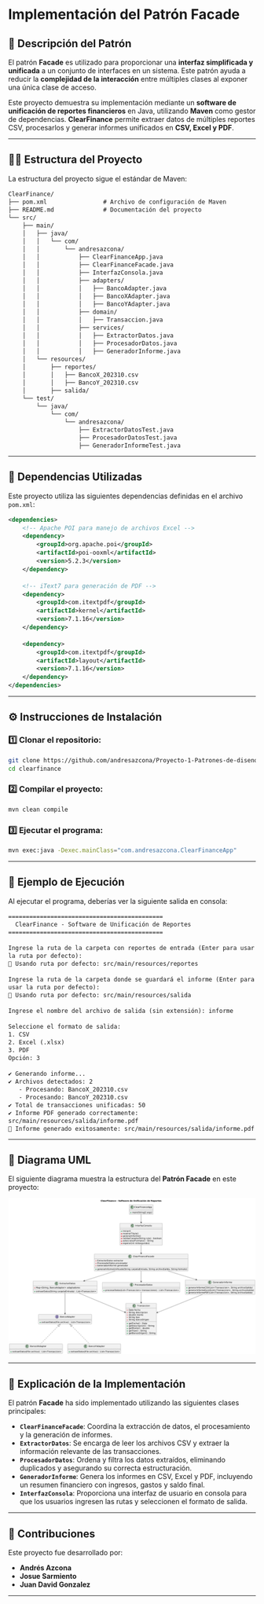 # Implementación del Patrón Facade

## 📖 Descripción del Patrón
El patrón **Facade** es utilizado para proporcionar una **interfaz simplificada y unificada** a un conjunto de interfaces en un sistema. Este patrón ayuda a reducir la **complejidad de la interacción** entre múltiples clases al exponer una única clase de acceso.

Este proyecto demuestra su implementación mediante un **software de unificación de reportes financieros** en Java, utilizando **Maven** como gestor de dependencias. **ClearFinance** permite extraer datos de múltiples reportes CSV, procesarlos y generar informes unificados en **CSV, Excel y PDF**.

---

## 💁‍♂️ **Estructura del Proyecto**
La estructura del proyecto sigue el estándar de Maven:

```
ClearFinance/
├── pom.xml                # Archivo de configuración de Maven
├── README.md              # Documentación del proyecto
└── src/
    ├── main/
    │   ├── java/
    │   │   └── com/
    │   │       └── andresazcona/
    │   │           ├── ClearFinanceApp.java
    │   │           ├── ClearFinanceFacade.java
    │   │           ├── InterfazConsola.java
    │   │           ├── adapters/
    │   │           │   ├── BancoAdapter.java
    │   │           │   ├── BancoXAdapter.java
    │   │           │   ├── BancoYAdapter.java
    │   │           ├── domain/
    │   │           │   ├── Transaccion.java
    │   │           ├── services/
    │   │           │   ├── ExtractorDatos.java
    │   │           │   ├── ProcesadorDatos.java
    │   │           │   ├── GeneradorInforme.java
    │   └── resources/
    │       ├── reportes/
    │       │   ├── BancoX_202310.csv
    │       │   ├── BancoY_202310.csv
    │       ├── salida/
    └── test/
        └── java/
            └── com/
                └── andresazcona/
                    ├── ExtractorDatosTest.java
                    ├── ProcesadorDatosTest.java
                    ├── GeneradorInformeTest.java
```

---

## 📌 **Dependencias Utilizadas**
Este proyecto utiliza las siguientes dependencias definidas en el archivo `pom.xml`:

```xml
<dependencies>
    <!-- Apache POI para manejo de archivos Excel -->
    <dependency>
        <groupId>org.apache.poi</groupId>
        <artifactId>poi-ooxml</artifactId>
        <version>5.2.3</version>
    </dependency>

    <!-- iText7 para generación de PDF -->
    <dependency>
        <groupId>com.itextpdf</groupId>
        <artifactId>kernel</artifactId>
        <version>7.1.16</version>
    </dependency>

    <dependency>
        <groupId>com.itextpdf</groupId>
        <artifactId>layout</artifactId>
        <version>7.1.16</version>
    </dependency>
</dependencies>
```

---

## ⚙️ **Instrucciones de Instalación**
### 1️⃣ **Clonar el repositorio:**
```sh
git clone https://github.com/andresazcona/Proyecto-1-Patrones-de-diseno-Facade.git
cd clearfinance
```

### 2️⃣ **Compilar el proyecto:**
```sh
mvn clean compile
```

### 3️⃣ **Ejecutar el programa:**
```sh
mvn exec:java -Dexec.mainClass="com.andresazcona.ClearFinanceApp"
```

---

## 📌 **Ejemplo de Ejecución**
Al ejecutar el programa, deberías ver la siguiente salida en consola:

```
============================================
  ClearFinance - Software de Unificación de Reportes
============================================

Ingrese la ruta de la carpeta con reportes de entrada (Enter para usar la ruta por defecto):
🔹 Usando ruta por defecto: src/main/resources/reportes

Ingrese la ruta de la carpeta donde se guardará el informe (Enter para usar la ruta por defecto):
🔹 Usando ruta por defecto: src/main/resources/salida

Ingrese el nombre del archivo de salida (sin extensión): informe

Seleccione el formato de salida:
1. CSV
2. Excel (.xlsx)
3. PDF
Opción: 3

✔ Generando informe...
✔ Archivos detectados: 2
   - Procesando: BancoX_202310.csv
   - Procesando: BancoY_202310.csv
✔ Total de transacciones unificadas: 50
✔ Informe PDF generado correctamente: src/main/resources/salida/informe.pdf
🌟 Informe generado exitosamente: src/main/resources/salida/informe.pdf
```

---

## 📌 **Diagrama UML**
El siguiente diagrama muestra la estructura del **Patrón Facade** en este proyecto:

![Diagrama UML](./uml.png)

---

## 📌 **Explicación de la Implementación**
El patrón **Facade** ha sido implementado utilizando las siguientes clases principales:

- **`ClearFinanceFacade`**: Coordina la extracción de datos, el procesamiento y la generación de informes.
- **`ExtractorDatos`**: Se encarga de leer los archivos CSV y extraer la información relevante de las transacciones.
- **`ProcesadorDatos`**: Ordena y filtra los datos extraídos, eliminando duplicados y asegurando su correcta estructuración.
- **`GeneradorInforme`**: Genera los informes en CSV, Excel y PDF, incluyendo un resumen financiero con ingresos, gastos y saldo final.
- **`InterfazConsola`**: Proporciona una interfaz de usuario en consola para que los usuarios ingresen las rutas y seleccionen el formato de salida.

---

## 👥 **Contribuciones**
Este proyecto fue desarrollado por:

- **Andrés Azcona**
- **Josue Sarmiento**
- **Juan David Gonzalez**

---

